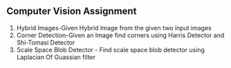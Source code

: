 ## Computer Vision Assignment
1. Hybrid Images-Given Hybrid Image from the given two input images
2. Corner Detection-Given an Image find corners using Harris Detector and Shi-Tomasi Detector
3. Scale Space Blob Detector - Find scale space blob detector using Laplacian Of Guassian filter
